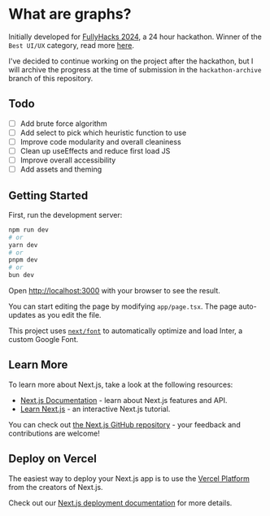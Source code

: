 # What are graphs?

Initially developed for [FullyHacks 2024](https://fullyhacks.acmcsuf.com/), a 24 hour hackathon. Winner of the `Best UI/UX` category, read more [here](https://www.joelee.info). 

I've decided to continue working on the project after the hackathon, but I will archive the progress at the time of submission in the `hackathon-archive` branch of this repository.

## Todo
- [ ] Add brute force algorithm
- [ ] Add select to pick which heuristic function to use
- [ ] Improve code modularity and overall cleaniness
- [ ] Clean up useEffects and reduce first load JS
- [ ] Improve overall accessibility
- [ ] Add assets and theming

## Getting Started

First, run the development server:

```bash
npm run dev
# or
yarn dev
# or
pnpm dev
# or
bun dev
```

Open [http://localhost:3000](http://localhost:3000) with your browser to see the result.

You can start editing the page by modifying `app/page.tsx`. The page auto-updates as you edit the file.

This project uses [`next/font`](https://nextjs.org/docs/basic-features/font-optimization) to automatically optimize and load Inter, a custom Google Font.

## Learn More

To learn more about Next.js, take a look at the following resources:

- [Next.js Documentation](https://nextjs.org/docs) - learn about Next.js features and API.
- [Learn Next.js](https://nextjs.org/learn) - an interactive Next.js tutorial.

You can check out [the Next.js GitHub repository](https://github.com/vercel/next.js/) - your feedback and contributions are welcome!

## Deploy on Vercel

The easiest way to deploy your Next.js app is to use the [Vercel Platform](https://vercel.com/new?utm_medium=default-template&filter=next.js&utm_source=create-next-app&utm_campaign=create-next-app-readme) from the creators of Next.js.

Check out our [Next.js deployment documentation](https://nextjs.org/docs/deployment) for more details.
